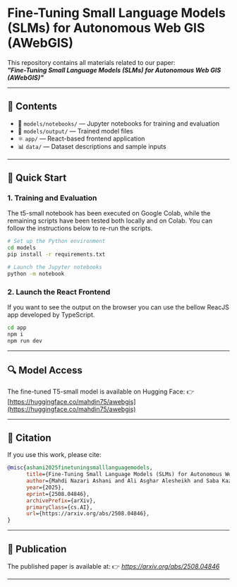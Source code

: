 # Fine-Tuning Small Language Models (SLMs) for Autonomous Web GIS (AWebGIS)

This repository contains all materials related to our paper:  
**_"Fine-Tuning Small Language Models (SLMs) for Autonomous Web GIS (AWebGIS)"_**

---

## 📁 Contents

- 📓 `models/notebooks/` — Jupyter notebooks for training and evaluation
- 🤖 `models/output/` — Trained model files
- ⚛️ `app/` — React-based frontend application
- 📊 `data/` — Dataset descriptions and sample inputs

---

## 🚀 Quick Start

### 1. Training and Evaluation

The t5-small notebook has been executed on Google Colab, while the remaining scripts have been tested both locally and on Colab.
You can follow the instructions below to re-run the scripts.

```bash
# Set up the Python environment
cd models
pip install -r requirements.txt

# Launch the Jupyter notebooks
python -m notebook
```

### 2. Launch the React Frontend

If you want to see the output on the browser you can use the bellow ReacJS app developed by TypeScript.

```bash
cd app
npm i
npm run dev
```

---

## 🔍 Model Access

The fine-tuned T5-small model is available on Hugging Face:
👉 [https://huggingface.co/mahdin75/awebgis](https://huggingface.co/mahdin75/awebgis)

---

## 📖 Citation

If you use this work, please cite:

```bibtex
@misc{ashani2025finetuningsmalllanguagemodels,
      title={Fine-Tuning Small Language Models (SLMs) for Autonomous Web-based Geographical Information Systems (AWebGIS)}, 
      author={Mahdi Nazari Ashani and Ali Asghar Alesheikh and Saba Kazemi and Kimya Kheirkhah and Yasin Mohammadi and Fatemeh Rezaie and Amir Mahdi Manafi and Hedieh Zarkesh},
      year={2025},
      eprint={2508.04846},
      archivePrefix={arXiv},
      primaryClass={cs.AI},
      url={https://arxiv.org/abs/2508.04846}, 
}
```

---

## 📄 Publication

The published paper is available at:
👉 _https://arxiv.org/abs/2508.04846_

---
